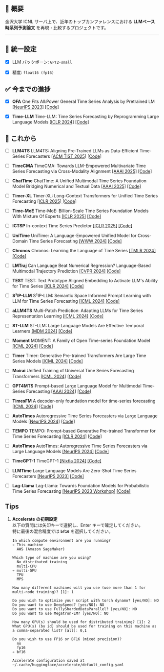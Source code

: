 ## 📌 概要  
金沢大学 ICNL サーバ上で、近年のトップカンファレンスにおける **LLMベース時系列予測論文** を再現・比較するプロジェクトです。

---

## 🔧 統一設定

- [x] LLM バックボーン: `GPT2-small`
- [x] 精度: `float16 (fp16)`


## ✅ 今までの進捗
- [x] **OFA** One Fits All:Power General Time Series Analysis by Pretrained LM [[NeurIPS 2023]](https://arxiv.org/abs/2302.11939) [[Code]](https://github.com/DAMO-DI-ML/NeurIPS2023-One-Fits-All.git)

- [x] **Time-LLM** Time-LLM: Time Series Forecasting by Reprogramming Large Language Models [[ICLR 2024]](https://arxiv.org/abs/2310.01728) [[Code]](https://github.com/KimMeen/Time-LLM.git)


##  🧪 これから

- [ ] **LLM4TS** LLM4TS: Aligning Pre-Trained LLMs as Data-Efficient Time-Series Forecasters [[ACM TIST 2025]](https://arxiv.org/abs/2308.08469) [[Code]](https://github.com/blacksnail789521/LLM4TS.git)

- [ ] **TimeCMA** TimeCMA: Towards LLM-Empowered Multivariate Time Series Forecasting via Cross-Modality Alignment [[AAAI 2025]](https://arxiv.org/abs/2406.01638) [[Code]](https://github.com/ChenxiLiu-HNU/TimeCMA.git)

- [ ] **ChatTime** ChatTime: A Unified Multimodal Time Series Foundation Model Bridging Numerical and Textual Data [[AAAI 2025]](https://arxiv.org/abs/2412.11376) [[Code]](https://github.com/ForestsKing/ChatTime.git)

- [ ] **Timer-XL** Timer-XL: Long-Context Transformers for Unified Time Series Forecasting [[ICLR 2025]](https://arxiv.org/abs/2410.04803) [[Code]](https://github.com/thuml/Timer-XL.git)

- [ ] **Time-MoE** Time-MoE: Billion-Scale Time Series Foundation Models With Mixture Of Experts [[ICLR 2025]](https://arxiv.org/abs/2409.16040) [[Code]](https://github.com/Time-MoE/Time-MoE.git)

- [ ] **ICTSP** In-context Time Series Predictor [[ICLR 2025]](https://arxiv.org/abs/2403.18447) [[Code]](https://github.com/LJC-FVNR/In-context-Time-Series-Predictor.git)

- [ ] **UniTime** UniTime: A Language-Empowered Unified Model for Cross-Domain Time Series Forecasting [[WWW 2024]](https://arxiv.org/abs/2310.09751) [[Code]](https://github.com/liuxu77/UniTime.git)

- [ ] **Chronos** Chronos: Learning the Language of Time Series [[TMLR 2024]](https://arxiv.org/abs/2403.07815) [[Code]](https://github.com/amazon-science/chronos-forecasting.git)

- [ ] **LMTraj** Can Language Beat Numerical Regression? Language-Based Multimodal Trajectory Prediction [[CVPR 2024]](https://arxiv.org/abs/2403.18447) [[Code]](https://github.com/InhwanBae/LMTrajectory.git)

- [ ] **TEST** TEST: Text Prototype Aligned Embedding to Activate LLM's Ability for Time Series [[ICLR 2024]](https://arxiv.org/abs/2308.08241) [[Code]](https://github.com/SCXsunchenxi/TEST.git)

- [ ] **S²IP-LLM** S²IP-LLM: Semantic Space Informed Prompt Learning with LLM for Time Series Forecasting [[ICML 2024]](https://arxiv.org/abs/2403.05798) [[Code]](https://github.com/panzijie825/S2IP-LLM.git)

- [ ] **aLLM4TS** Multi-Patch Prediction: Adapting LLMs for Time Series Representation Learning [[ICML 2024]](https://arxiv.org/abs/2402.04852) [[Code]](https://github.com/yxbian23/aLLM4TS.git)

- [ ] **ST-LLM** ST-LLM: Large Language Models Are Effective Temporal Learners [[MDM 2024]](https://arxiv.org/abs/2404.00308) [[Code]](https://github.com/ChenxiLiu-HNU/ST-LLM.git)

- [ ] **Moment** MOMENT: A Family of Open Time-series Foundation Model [[ICML 2024]](https://arxiv.org/abs/2402.03885) [[Code]](https://github.com/moment-timeseries-foundation-model/moment.git)

- [ ] **Timer** Timer: Generative Pre-trained Transformers Are Large Time Series Models [[ICML 2024]](https://arxiv.org/abs/2402.02368) [[Code]](https://github.com/moment-timeseries-foundation-model/moment.git)

- [ ] **Moirai** Unified Training of Universal Time Series Forecasting Transformers [[ICML 2024]](https://arxiv.org/abs/2402.02592) [[Code]](https://github.com/SalesforceAIResearch/uni2ts.git)

- [ ] **GPT4MTS** Prompt-based Large Language Model for Multimodal Time-Series Forecasting [[AAAI 2024]](https://ojs.aaai.org/index.php/AAAI/article/view/30383) [[Code]](https://github.com/Flora-jia-jfr/GPT4MTS-Prompt-based-Large-Language-Model-for-Multimodal-Time-series-Forecasting.git)

- [ ] **TimesFM** A decoder-only foundation model for time-series forecasting [[ICML 2024]](https://arxiv.org/abs/2310.10688) [[Code]](https://github.com/google-research/timesfm.git)

- [ ] **AutoTimes** Autoregressive Time Series Forecasters via Large Language Models [[NeurIPS 2024]](https://arxiv.org/abs/2402.02370) [[Code]](https://github.com/thuml/AutoTimes.git)

- [ ] **TEMPO** TEMPO: Prompt-based Generative Pre-trained Transformer for Time Series Forecasting [[ICLR 2024]](https://arxiv.org/abs/2310.04948) [[Code]](https://github.com/DC-research/TEMPO.git)

- [ ] **AutoTimes** AutoTimes: Autoregressive Time Series Forecasters via Large Language Models [[NeurIPS 2024]](https://arxiv.org/abs/2402.02370) [[Code]](https://github.com/thuml/AutoTimes.git)

- [ ] **TimeGPT-1** TimeGPT-1 [[Nixtla 2024]](https://arxiv.org/abs/2310.03589) [[Code]](https://github.com/Nixtla/nixtla.git)

- [ ] **LLMTime** Large Language Models Are Zero-Shot Time Series Forecasters [[NeurIPS 2023]](https://arxiv.org/abs/2310.07820) [[Code]](https://github.com/ngruver/llmtime.git)

- [ ] **Lag-Llama** Lag-Llama: Towards Foundation Models for Probabilistic Time Series Forecasting [[NeurIPS 2023 Workshop]](https://ar5iv.labs.arxiv.org/html/2310.08278) [[Code]](https://github.com/time-series-foundation-models/lag-llama.git)

## Tips
1. **Accelerate の初期設定**  
   以下の質問には矢印キーで選択し、Enter キーで確定してください。  
   特に最後の混合精度では **`bf16`** を選択してください。

   ```
   In which compute environment are you running?
   ➔ This machine
     AWS (Amazon SageMaker)

   Which type of machine are you using?
     No distributed training
     multi-CPU
   ➔ multi-GPU
     TPU
     MPS

   How many different machines will you use (use more than 1 for multi-node training)? [1]: 1

   Do you wish to optimize your script with torch dynamo? [yes/NO]: NO
   Do you want to use DeepSpeed? [yes/NO]: NO
   Do you want to use FullyShardedDataParallel? [yes/NO]: NO
   Do you want to use Megatron-LM? [yes/NO]: NO

   How many GPU(s) should be used for distributed training? [1]: 2
   What GPU(s) (by id) should be used for training on this machine as a comma-separated list? [all]: 0,1

   Do you wish to use FP16 or BF16 (mixed precision)?
     no
     fp16
   ➔ bf16

   Accelerate configuration saved at ~/.cache/huggingface/accelerate/default_config.yaml
   ```

